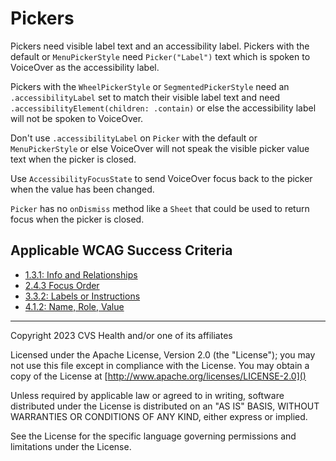 # Pickers
Pickers need visible label text and an accessibility label. Pickers with the default or `MenuPickerStyle` need `Picker("Label")` text which is spoken to VoiceOver as the accessibility label. 

Pickers with the `WheelPickerStyle` or `SegmentedPickerStyle` need an `.accessibilityLabel` set to match their visible label text and need `.accessibilityElement(children: .contain)` or else the accessibility label will not be spoken to VoiceOver. 

Don't use `.accessibilityLabel` on `Picker` with the default or `MenuPickerStyle` or else VoiceOver will not speak the visible picker value text when the picker is closed. 

Use `AccessibilityFocusState` to send VoiceOver focus back to the picker when the value has been changed.

`Picker` has no `onDismiss` method like a `Sheet` that could be used to return focus when the picker is closed.

## Applicable WCAG Success Criteria
- [1.3.1: Info and Relationships](https://www.w3.org/WAI/WCAG22/Understanding/info-and-relationships)
- [2.4.3 Focus Order](https://www.w3.org/WAI/WCAG22/Understanding/focus-order)
- [3.3.2: Labels or Instructions](https://www.w3.org/WAI/WCAG22/Understanding/labels-or-instructions)
- [4.1.2: Name, Role, Value](https://www.w3.org/WAI/WCAG22/Understanding/name-role-value.html)


----

Copyright 2023 CVS Health and/or one of its affiliates

Licensed under the Apache License, Version 2.0 (the "License");
you may not use this file except in compliance with the License.
You may obtain a copy of the License at
[http://www.apache.org/licenses/LICENSE-2.0]()

Unless required by applicable law or agreed to in writing, software
distributed under the License is distributed on an "AS IS" BASIS,
WITHOUT WARRANTIES OR CONDITIONS OF ANY KIND, either express or implied.

See the License for the specific language governing permissions and
limitations under the License.
